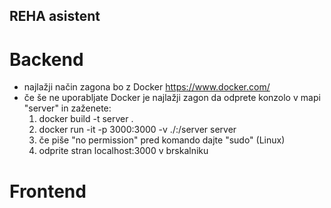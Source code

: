 ## REHA asistent

# Backend
- najlažji način zagona bo z Docker https://www.docker.com/
- če še ne uporabljate Docker je najlažji zagon da odprete konzolo v mapi "server" in zaženete:
    1. docker build -t server .
    2. docker run -it -p 3000:3000 -v ./:/server server
    3. če piše "no permission" pred komando dajte "sudo" (Linux)
    4. odprite stran localhost:3000 v brskalniku

# Frontend

